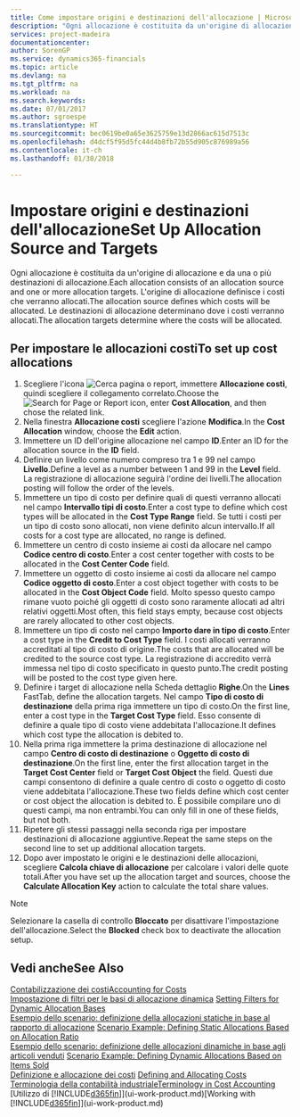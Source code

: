 ```yaml
---
title: Come impostare origini e destinazioni dell'allocazione | Microsoft Docs
description: "Ogni allocazione è costituita da un'origine di allocazione e da una o più destinazioni di allocazione. L'origine di allocazione definisce i costi che verranno allocati. Le destinazioni di allocazione determinano dove i costi verranno allocati."
services: project-madeira
documentationcenter: 
author: SorenGP
ms.service: dynamics365-financials
ms.topic: article
ms.devlang: na
ms.tgt_pltfrm: na
ms.workload: na
ms.search.keywords: 
ms.date: 07/01/2017
ms.author: sgroespe
ms.translationtype: HT
ms.sourcegitcommit: bec0619be0a65e3625759e13d2866ac615d7513c
ms.openlocfilehash: d4dcf5f95d5fc44d4b8fb72b55d905c876989a56
ms.contentlocale: it-ch
ms.lasthandoff: 01/30/2018

---
```

# <a name="set-up-allocation-source-and-targets"></a><span data-ttu-id="3e5f0-105">Impostare origini e destinazioni dell'allocazione</span><span class="sxs-lookup"><span data-stu-id="3e5f0-105">Set Up Allocation Source and Targets</span></span>
<span data-ttu-id="3e5f0-106">Ogni allocazione è costituita da un'origine di allocazione e da una o più destinazioni di allocazione.</span><span class="sxs-lookup"><span data-stu-id="3e5f0-106">Each allocation consists of an allocation source and one or more allocation targets.</span></span> <span data-ttu-id="3e5f0-107">L'origine di allocazione definisce i costi che verranno allocati.</span><span class="sxs-lookup"><span data-stu-id="3e5f0-107">The allocation source defines which costs will be allocated.</span></span> <span data-ttu-id="3e5f0-108">Le destinazioni di allocazione determinano dove i costi verranno allocati.</span><span class="sxs-lookup"><span data-stu-id="3e5f0-108">The allocation targets determine where the costs will be allocated.</span></span>  

## <a name="to-set-up-cost-allocations"></a><span data-ttu-id="3e5f0-109">Per impostare le allocazioni costi</span><span class="sxs-lookup"><span data-stu-id="3e5f0-109">To set up cost allocations</span></span>  
1.  <span data-ttu-id="3e5f0-110">Scegliere l'icona ![Cerca pagina o report](media/ui-search/search_small.png "icona Cerca pagina o report"), immettere **Allocazione costi**, quindi scegliere il collegamento correlato.</span><span class="sxs-lookup"><span data-stu-id="3e5f0-110">Choose the ![Search for Page or Report](media/ui-search/search_small.png "Search for Page or Report icon") icon, enter **Cost Allocation**, and then chose the related link.</span></span>  
2.  <span data-ttu-id="3e5f0-111">Nella finestra **Allocazione costi** scegliere l'azione **Modifica**.</span><span class="sxs-lookup"><span data-stu-id="3e5f0-111">In the **Cost Allocation** window, choose the **Edit** action.</span></span>  
3.  <span data-ttu-id="3e5f0-112">Immettere un ID dell'origine allocazione nel campo **ID**.</span><span class="sxs-lookup"><span data-stu-id="3e5f0-112">Enter an ID for the allocation source in the **ID** field.</span></span>  
4.  <span data-ttu-id="3e5f0-113">Definire un livello come numero compreso tra 1 e 99 nel campo **Livello**.</span><span class="sxs-lookup"><span data-stu-id="3e5f0-113">Define a level as a number between 1 and 99 in the **Level** field.</span></span> <span data-ttu-id="3e5f0-114">La registrazione di allocazione seguirà l'ordine dei livelli.</span><span class="sxs-lookup"><span data-stu-id="3e5f0-114">The allocation posting will follow the order of the levels.</span></span>  
5.  <span data-ttu-id="3e5f0-115">Immettere un tipo di costo per definire quali di questi verranno allocati nel campo **Intervallo tipi di costo**.</span><span class="sxs-lookup"><span data-stu-id="3e5f0-115">Enter a cost type to define which cost types will be allocated in the **Cost Type Range** field.</span></span> <span data-ttu-id="3e5f0-116">Se tutti i costi per un tipo di costo sono allocati, non viene definito alcun intervallo.</span><span class="sxs-lookup"><span data-stu-id="3e5f0-116">If all costs for a cost type are allocated, no range is defined.</span></span>  
6.  <span data-ttu-id="3e5f0-117">Immettere un centro di costo insieme ai costi da allocare nel campo **Codice centro di costo**.</span><span class="sxs-lookup"><span data-stu-id="3e5f0-117">Enter a cost center together with costs to be allocated in the **Cost Center Code** field.</span></span>  
7.  <span data-ttu-id="3e5f0-118">Immettere un oggetto di costo insieme ai costi da allocare nel campo **Codice oggetto di costo**.</span><span class="sxs-lookup"><span data-stu-id="3e5f0-118">Enter a cost object together with costs to be allocated in the **Cost Object Code** field.</span></span> <span data-ttu-id="3e5f0-119">Molto spesso questo campo rimane vuoto poiché gli oggetti di costo sono raramente allocati ad altri relativi oggetti.</span><span class="sxs-lookup"><span data-stu-id="3e5f0-119">Most often, this field stays empty, because cost objects are rarely allocated to other cost objects.</span></span>  
8.  <span data-ttu-id="3e5f0-120">Immettere un tipo di costo nel campo **Importo dare in tipo di costo**.</span><span class="sxs-lookup"><span data-stu-id="3e5f0-120">Enter a cost type in the **Credit to Cost Type** field.</span></span> <span data-ttu-id="3e5f0-121">I costi allocati verranno accreditati al tipo di costo di origine.</span><span class="sxs-lookup"><span data-stu-id="3e5f0-121">The costs that are allocated will be credited to the source cost type.</span></span> <span data-ttu-id="3e5f0-122">La registrazione di accredito verrà immessa nel tipo di costo specificato in questo punto.</span><span class="sxs-lookup"><span data-stu-id="3e5f0-122">The credit posting will be posted to the cost type given here.</span></span>  
9. <span data-ttu-id="3e5f0-123">Definire i target di allocazione nella Scheda dettaglio **Righe**.</span><span class="sxs-lookup"><span data-stu-id="3e5f0-123">On the **Lines** FastTab, define the allocation targets.</span></span> <span data-ttu-id="3e5f0-124">Nel campo **Tipo di costo di destinazione** della prima riga immettere un tipo di costo.</span><span class="sxs-lookup"><span data-stu-id="3e5f0-124">On the first line, enter a cost type in the **Target Cost Type** field.</span></span> <span data-ttu-id="3e5f0-125">Esso consente di definire a quale tipo di costo viene addebitata l'allocazione.</span><span class="sxs-lookup"><span data-stu-id="3e5f0-125">It defines which cost type the allocation is debited to.</span></span>  
10. <span data-ttu-id="3e5f0-126">Nella prima riga immettere la prima destinazione di allocazione nel campo **Centro di costo di destinazione** o **Oggetto di costo di destinazione**.</span><span class="sxs-lookup"><span data-stu-id="3e5f0-126">On the first line, enter the first allocation target in the **Target Cost Center** field or **Target Cost Object** the field.</span></span> <span data-ttu-id="3e5f0-127">Questi due campi consentono di definire a quale centro di costo o oggetto di costo viene addebitata l'allocazione.</span><span class="sxs-lookup"><span data-stu-id="3e5f0-127">These two fields define which cost center or cost object the allocation is debited to.</span></span> <span data-ttu-id="3e5f0-128">È possibile compilare uno di questi campi, ma non entrambi.</span><span class="sxs-lookup"><span data-stu-id="3e5f0-128">You can only fill in one of these fields, but not both.</span></span>  
11. <span data-ttu-id="3e5f0-129">Ripetere gli stessi passaggi nella seconda riga per impostare destinazioni di allocazione aggiuntive.</span><span class="sxs-lookup"><span data-stu-id="3e5f0-129">Repeat the same steps on the second line to set up additional allocation targets.</span></span>  
12. <span data-ttu-id="3e5f0-130">Dopo aver impostato le origini e le destinazioni delle allocazioni, scegliere **Calcola chiave di allocazione** per calcolare i valori delle quote totali.</span><span class="sxs-lookup"><span data-stu-id="3e5f0-130">After you have set up the allocation target and sources, choose the **Calculate Allocation Key** action to calculate the total share values.</span></span>  

> [!NOTE]  
>  <span data-ttu-id="3e5f0-131">Selezionare la casella di controllo **Bloccato** per disattivare l'impostazione dell'allocazione.</span><span class="sxs-lookup"><span data-stu-id="3e5f0-131">Select the **Blocked** check box to deactivate the allocation setup.</span></span>  

## <a name="see-also"></a><span data-ttu-id="3e5f0-132">Vedi anche</span><span class="sxs-lookup"><span data-stu-id="3e5f0-132">See Also</span></span>  
[<span data-ttu-id="3e5f0-133">Contabilizzazione dei costi</span><span class="sxs-lookup"><span data-stu-id="3e5f0-133">Accounting for Costs</span></span>](finance-manage-cost-accounting.md)  
 <span data-ttu-id="3e5f0-134">[Impostazione di filtri per le basi di allocazione dinamica](finance-setting-filters-for-dynamic-allocation-bases.md) </span><span class="sxs-lookup"><span data-stu-id="3e5f0-134">[Setting Filters for Dynamic Allocation Bases](finance-setting-filters-for-dynamic-allocation-bases.md) </span></span>  
 <span data-ttu-id="3e5f0-135">[Esempio dello scenario: definizione della allocazioni statiche in base al rapporto di allocazione](finance-scenario-example-defining-static-allocations-based-on-allocation-ratio.md) </span><span class="sxs-lookup"><span data-stu-id="3e5f0-135">[Scenario Example: Defining Static Allocations Based on Allocation Ratio](finance-scenario-example-defining-static-allocations-based-on-allocation-ratio.md) </span></span>  
 <span data-ttu-id="3e5f0-136">[Esempio dello scenario: definizione delle allocazioni dinamiche in base agli articoli venduti](finance-scenario-example-defining-dynamic-allocations-based-on-items-sold.md) </span><span class="sxs-lookup"><span data-stu-id="3e5f0-136">[Scenario Example: Defining Dynamic Allocations Based on Items Sold](finance-scenario-example-defining-dynamic-allocations-based-on-items-sold.md) </span></span>  
 <span data-ttu-id="3e5f0-137">[Definizione e allocazione dei costi](finance-define-and-allocate-costs.md) </span><span class="sxs-lookup"><span data-stu-id="3e5f0-137">[Defining and Allocating Costs](finance-define-and-allocate-costs.md) </span></span>  
 [<span data-ttu-id="3e5f0-138">Terminologia della contabilità industriale</span><span class="sxs-lookup"><span data-stu-id="3e5f0-138">Terminology in Cost Accounting</span></span>](finance-terminology-in-cost-accounting.md)  
 <span data-ttu-id="3e5f0-139">[Utilizzo di [!INCLUDE[d365fin](includes/d365fin_md.md)]](ui-work-product.md)</span><span class="sxs-lookup"><span data-stu-id="3e5f0-139">[Working with [!INCLUDE[d365fin](includes/d365fin_md.md)]](ui-work-product.md)</span></span>

